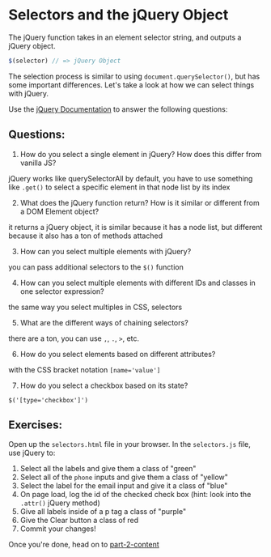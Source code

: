 # Selectors and the jQuery Object

The jQuery function takes in an element selector string, and outputs a jQuery object.

```JavaScript
$(selector) // => jQuery Object

```

The selection process is similar to using `document.querySelector()`, but has some important differences. Let's take a look at how we can select things with jQuery.

Use the [jQuery Documentation](https://api.jquery.com/) to answer the following questions:

## Questions:
1. How do you select a single element in jQuery? How does this differ from vanilla JS?

jQuery works like querySelectorAll by default, you have to use something like `.get()` to select a specific element in that node list by its index

2. What does the jQuery function return? How is it similar or different from a DOM Element object?

it returns a jQuery object, it is similar because it has a node list, but different because it also has a ton of methods attached

3. How can you select multiple elements with jQuery?

you can pass additional selectors to the `$()` function

4. How can you select multiple elements with different IDs and classes in one selector expression?

the same way you select multiples in CSS, selectors

5. What are the different ways of chaining selectors?

there are a ton, you can use `,`, `.`, `>`, etc.

6. How do you select elements based on different attributes?

with the CSS bracket notation `[name='value']`

7. How do you select a checkbox based on its state?

`$('[type='checkbox']')`


## Exercises:
Open up the `selectors.html` file in your browser.
In the `selectors.js` file, use jQuery to:
1. Select all the labels and give them a class of "green"
2. Select all of the `phone` inputs and give them a class of "yellow"
3. Select the label for the email input and give it a class of "blue"
4. On page load, log the id of the checked check box (hint: look into the `.attr()` jQuery method)
5. Give all labels inside of a p tag a class of "purple"
6. Give the Clear button a class of red
7. Commit your changes!

Once you're done, head on to [part-2-content](../part-2-content/README.md)
